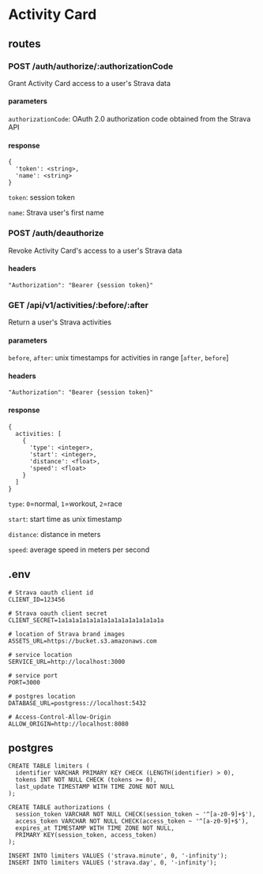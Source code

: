 # Activity Card

## routes

### POST /auth/authorize/:authorizationCode

Grant Activity Card access to a user's Strava data

#### parameters

`authorizationCode`: OAuth 2.0 authorization code obtained from the Strava API

#### response

```
{
  'token': <string>,
  'name': <string>
}
```

`token`: session token 

`name`: Strava user's first name

### POST /auth/deauthorize

Revoke Activity Card's access to a user's Strava data

#### headers

`"Authorization": "Bearer {session token}"`

### GET /api/v1/activities/:before/:after

Return a user's Strava activities 

#### parameters

`before`, `after`: unix timestamps for activities in range [`after`, `before`]

#### headers

`"Authorization": "Bearer {session token}"`

#### response

```
{
  activities: [
    {
      'type': <integer>,
      'start': <integer>,
      'distance': <float>,
      'speed': <float>
    }
  ]
}
```

`type`: `0`=normal, `1`=workout, `2`=race

`start`: start time as unix timestamp

`distance`: distance in meters

`speed`: average speed in meters per second

## .env

```
# Strava oauth client id
CLIENT_ID=123456 

# Strava oauth client secret
CLIENT_SECRET=1a1a1a1a1a1a1a1a1a1a1a1a1a1a1a 

# location of Strava brand images
ASSETS_URL=https://bucket.s3.amazonaws.com

# service location
SERVICE_URL=http://localhost:3000

# service port
PORT=3000 

# postgres location
DATABASE_URL=postgress://localhost:5432

# Access-Control-Allow-Origin
ALLOW_ORIGIN=http://localhost:8080 
```

## postgres

```
CREATE TABLE limiters (
  identifier VARCHAR PRIMARY KEY CHECK (LENGTH(identifier) > 0),
  tokens INT NOT NULL CHECK (tokens >= 0),
  last_update TIMESTAMP WITH TIME ZONE NOT NULL
);

CREATE TABLE authorizations (
  session_token VARCHAR NOT NULL CHECK(session_token ~ '^[a-z0-9]+$'),
  access_token VARCHAR NOT NULL CHECK(access_token ~ '^[a-z0-9]+$'),
  expires_at TIMESTAMP WITH TIME ZONE NOT NULL,
  PRIMARY KEY(session_token, access_token)
);

INSERT INTO limiters VALUES ('strava.minute', 0, '-infinity');
INSERT INTO limiters VALUES ('strava.day', 0, '-infinity');
```
